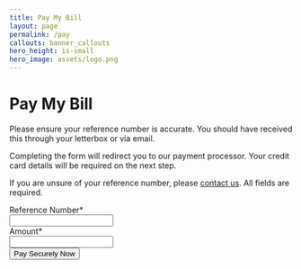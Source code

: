 ```yaml
---
title: Pay My Bill
layout: page
permalink: /pay
callouts: banner_callouts
hero_height: is-small
hero_image: assets/logo.png
---
```


<script src="https://js.stripe.com/v3/"></script>
  <script>
    var stripe = Stripe('pk_live_baBiUjoxfXq7Ocq997wqlQ01');
</script>

# Pay My Bill

Please ensure your reference number is accurate. You should have received this through your letterbox or via email.

Completing the form will redirect you to our payment processor. Your credit card details will be required on the next step.

If you are unsure of your reference number, please [contact us](contact-us). All fields are required.


<div class="field">
  <label class="label">Reference Number*</label>
  <div class="control">
    <input id="referenceNo" class="input" type="text" required>
  </div>
</div>

<div class="field">
  <label class="label">Amount*</label>
  <div class="control">
    <input id="amount" class="input" type="number" required>
  </div>
</div>

<div class="field">
  <div class="control">
    <button id="submit" class="button is-link">Pay Securely Now</button>
  </div>
</div>

<script>
document.getElementById('submit').addEventListener('click', function(event) {
  
  // Set Session ID
  var sessionID = "";

  var xmlHttp = new XMLHttpRequest();
    var reference = document.getElementById('referenceNo').value;
    var amount = document.getElementById('amount').value;

    xmlHttp.onreadystatechange = function() {
        if (xmlHttp.readyState == XMLHttpRequest.DONE && xmlHttp.status == 200)
            sessionID = xmlHttp.responseText;
    }
    xmlHttp.open("POST", "https://cjh02f4cue.execute-api.eu-west-1.amazonaws.com/default/wcnePaymentForm", false); // true for asynchronous
    xmlHttp.send(JSON.stringify({ "reference": reference, "amount": amount }));
  
  // Now go to checkout.
  stripe.redirectToCheckout({
    sessionId: sessionID
  }).then(function (result) {
  console.log(result.error.message);
  });
});
</script>
